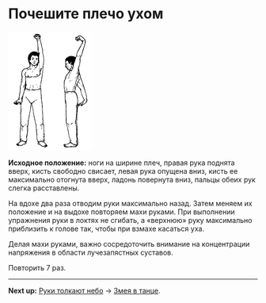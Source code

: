 # Почешите плечо ухом

![](./img/03.png)

**Исходное положение:** ноги на ширине плеч, правая рука поднята вверх, кисть
свободно свисает, левая рука опущена вниз, кисть ее максимально отогнута вверх,
ладонь повернута вниз, пальцы обеих рук слегка расставлены.

На вдохе два раза отводим руки максимально назад. Затем меняем их положение и на
выдохе повторяем махи руками. При выполнении упражнения руки в локтях не
сгибать, а «верхнюю» руку максимально приблизить к голове так, чтобы при взмахе
касаться уха.

Делая махи руками, важно сосредоточить внимание на концентрации напряжения в
области лучезапястных суставов.

Повторить 7 раз.

***

**Next up:** [Руки толкают небо](../01) -> [Змея в танце](../04).
